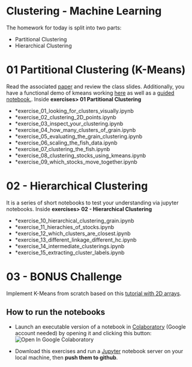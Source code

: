 # Clustering - Machine Learning

The homework for today is split into two parts:
- Partitional Clustering 
- Hierarchical Clustering

# 01 Partitional Clustering  (K-Means)
Read the associated [paper](https://drive.google.com/file/d/1vOKyDRe6mIBTFhdq8d_PfQSfqz_H5dWL/view) and review the class slides. Additionally, you have a functional demo of kmeans working [here](https://github.com/jcllobet/akademy_batch_2/blob/master/4th_week/1_monday/exercises/02.%20Partitional%20Algorithms/plot_kmeans_digits.ipynb) as well as a [guided notebook.](https://github.com/jcllobet/akademy_batch_2/blob/master/4th_week/1_monday/exercises/02.%20Partitional%20Algorithms/KMeans_Guided_Notebook.ipynb). Inside **exercises> 01 Partitional Clustering**  
- *exercise_01_looking_for_clusters_visually.ipynb
- *exercise_02_clustering_2D_points.ipynb
- *exercise_03_inspect_your_clustering.ipynb
- *exercise_04_how_many_clusters_of_grain.ipynb
- *exercise_05_evaluating_the_grain_clustering.ipynb
- *exercise_06_scaling_the_fish_data.ipynb
- *exercise_07_clustering_the_fish.ipynb
- *exercise_08_clustering_stocks_using_kmeans.ipynb
- *exercise_09_which_stocks_move_together.ipynb

# 02 - Hierarchical Clustering
It is a series of short notebooks to test your understanding via jupyter notebooks. Inside **exercises> 02 - Hierarchical Clustering** 
- *exercise_10_hierarchical_clustering_grain.ipynb
- *exercise_11_hierachies_of_stocks.ipynb
- *exercise_12_which_clusters_are_closest.ipynb
- *exercise_13_different_linkage_different_hc.ipynb
- *exercise_14_intermediate_clusterings.ipynb
- *exercise_15_extracting_cluster_labels.ipynb

# 03 - BONUS Challenge
Implement K-Means from scratch based on this [tutorial with 2D arrays](https://pythonprogramming.net/k-means-from-scratch-machine-learning-tutorial/). 

## How to run the notebooks

- Launch an executable version of a notebook in [Colaboratory](https://colab.research.google.com/) (Google account needed) by opening it and clicking this button: ![Open In Google Colaboratory](https://colab.research.google.com/assets/colab-badge.svg)

- Download this exercises and run a [Jupyter](https://jupyter.org/) notebook server on your local machine, then **push them to github**.


